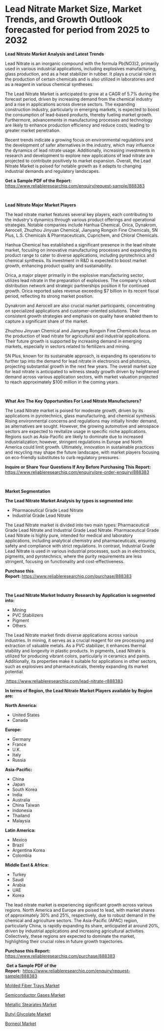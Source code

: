 <p><h1>Lead Nitrate Market Size, Market Trends, and Growth Outlook forecasted for period from 2025 to 2032</h1></p><p><strong>Lead Nitrate Market Analysis and Latest Trends</strong></p>
<p><p>Lead Nitrate is an inorganic compound with the formula Pb(NO3)2, primarily used in various industrial applications, including explosives manufacturing, glass production, and as a heat stabilizer in rubber. It plays a crucial role in the production of certain chemicals and is also utilized in laboratories and as a reagent in various chemical syntheses.</p><p>The Lead Nitrate Market is anticipated to grow at a CAGR of 5.7% during the forecast period, driven by increasing demand from the chemical industry and a rise in applications across diverse sectors. The expanding construction industry, particularly in emerging markets, is expected to boost the consumption of lead-based products, thereby fueling market growth. Furthermore, advancements in manufacturing processes and technology are likely to enhance production efficiency and reduce costs, leading to greater market penetration.</p><p>Recent trends indicate a growing focus on environmental regulations and the development of safer alternatives in the industry, which may influence the dynamics of lead nitrate usage. Additionally, increasing investments in research and development to explore new applications of lead nitrate are projected to contribute positively to market expansion. Overall, the Lead Nitrate Market is poised for notable growth as it adapts to changing industrial demands and regulatory landscapes.</p></p>
<p><strong>Get a Sample PDF of the Report:&nbsp;</strong> <a href="https://www.reliableresearchiq.com/enquiry/request-sample/888383?utm_campaign=1129&utm_medium=2&utm_source=Github&utm_content=ia&utm_term=01042025&utm_id=lead-nitrate">https://www.reliableresearchiq.com/enquiry/request-sample/888383</a></p>
<p>&nbsp;</p>
<p><strong>Lead Nitrate Major Market Players</strong></p>
<p><p>The lead nitrate market features several key players, each contributing to the industry's dynamics through various product offerings and operational strategies. Notable companies include Hanhua Chemical, Orica, Dynakrom, Aerocell, Zhuzhou Jinyuan Chemical, Jianyang Rongxin Fine Chemicals, 5N Plus, L.S. Chemicals & Pharmaceuticals, Cuprichem, and Chloral Chemicals.</p><p>Hanhua Chemical has established a significant presence in the lead nitrate market, focusing on innovative manufacturing processes and expanding its product range to cater to diverse applications, including pyrotechnics and chemical synthesis. Its investment in R&D is expected to boost market growth, enhancing product quality and sustainability.</p><p>Orica, a major player primarily in the explosive manufacturing sector, utilizes lead nitrate in the preparation of explosives. The company's robust distribution network and strategic partnerships position it for continued growth. Orica reported sales revenue exceeding $7 billion in its recent fiscal period, reflecting its strong market position.</p><p>Dynakrom and Aerocell are also crucial market participants, concentrating on specialized applications and customer-oriented solutions. Their consistent growth strategies and emphasis on quality have enabled them to capture a significant share of the market.</p><p>Zhuzhou Jinyuan Chemical and Jianyang Rongxin Fine Chemicals focus on the production of lead nitrate for agricultural and industrial applications. Their future growth is supported by increasing demand in emerging markets, especially in sectors related to fertilizers and mining.</p><p>5N Plus, known for its sustainable approach, is expanding its operations to further tap into the demand for lead nitrate in electronics and photonics, projecting substantial growth in the next few years. The overall market size for lead nitrate is anticipated to witness steady growth driven by heightened demand across various application sectors, with market valuation projected to reach approximately $100 million in the coming years.</p></p>
<p>&nbsp;</p>
<p><strong>What Are The Key Opportunities For Lead Nitrate Manufacturers?</strong></p>
<p><p>The Lead Nitrate market is poised for moderate growth, driven by its applications in pyrotechnics, glass manufacturing, and chemical synthesis. Rising environmental concerns and regulations may initially hinder demand, as alternatives are sought. However, the growing automotive and aerospace sectors are expected to revitalize usage in specific niche applications. Regions such as Asia-Pacific are likely to dominate due to increased industrialization; however, stringent regulations in Europe and North America could limit growth. Ultimately, innovation in sustainable practices and recycling may shape the future landscape, with market players focusing on eco-friendly substitutes to curb regulatory pressures.</p></p>
<p><strong>Inquire or Share Your Questions If Any Before Purchasing This Report:</strong> <a href="https://www.reliableresearchiq.com/enquiry/pre-order-enquiry/888383?utm_campaign=1129&utm_medium=2&utm_source=Github&utm_content=ia&utm_term=01042025&utm_id=lead-nitrate">https://www.reliableresearchiq.com/enquiry/pre-order-enquiry/888383</a></p>
<p>&nbsp;</p>
<p><strong>Market Segmentation</strong></p>
<p><strong>The Lead Nitrate Market Analysis by types is segmented into:</strong></p>
<p><ul><li>Pharmaceutical Grade Lead Nitrate</li><li>Industrial Grade Lead Nitrate</li></ul></p>
<p><p>The Lead Nitrate market is divided into two main types: Pharmaceutical Grade Lead Nitrate and Industrial Grade Lead Nitrate. Pharmaceutical Grade Lead Nitrate is highly pure, intended for medical and laboratory applications, including analytical chemistry and pharmaceuticals, ensuring safety and compliance with strict regulations. In contrast, Industrial Grade Lead Nitrate is used in various industrial processes, such as in electronics, pigments, and pyrotechnics, where the purity requirements are less stringent, focusing on functionality and cost-effectiveness.</p></p>
<p><strong>Purchase this Report:&nbsp;</strong><a href="https://www.reliableresearchiq.com/purchase/888383?utm_campaign=1129&utm_medium=2&utm_source=Github&utm_content=ia&utm_term=01042025&utm_id=lead-nitrate">https://www.reliableresearchiq.com/purchase/888383</a></p>
<p>&nbsp;</p>
<p><strong>The Lead Nitrate Market Industry Research by Application is segmented into:</strong></p>
<p><ul><li>Mining</li><li>PVC Stabilizers</li><li>Pigment</li><li>Others</li></ul></p>
<p><p>The Lead Nitrate market finds diverse applications across various industries. In mining, it serves as a crucial reagent for ore processing and extraction of valuable metals. As a PVC stabilizer, it enhances thermal stability and longevity in plastic products. In pigments, Lead Nitrate is utilized for producing vibrant colors, particularly in ceramics and paints. Additionally, its properties make it suitable for applications in other sectors, such as explosives and pharmaceuticals, thereby expanding its market potential.</p></p>
<p><a href="https://www.reliableresearchiq.com/lead-nitrate-r888383?utm_campaign=1129&utm_medium=2&utm_source=Github&utm_content=ia&utm_term=01042025&utm_id=lead-nitrate">&nbsp;https://www.reliableresearchiq.com/lead-nitrate-r888383</a></p>
<p><strong>In terms of Region, the Lead Nitrate Market Players available by Region are:</strong></p>
<p>
    <p> <strong> North America: </strong>
        <ul>
            <li>United States</li>
            <li>Canada</li>
        </ul>
        </p> 
    <p> <strong> Europe: </strong>
        <ul>
            <li>Germany</li>
            <li>France</li>
            <li>U.K.</li>
            <li>Italy</li>
            <li>Russia</li>
        </ul>
        </p> 
    <p> <strong> Asia-Pacific: </strong>
        <ul>
            <li>China</li>
            <li>Japan</li>
            <li>South Korea</li>
            <li>India</li>
            <li>Australia</li>
            <li>China Taiwan</li>
            <li>Indonesia</li>
            <li>Thailand</li>
            <li>Malaysia</li>
        </ul>
        </p> 
    <p> <strong> Latin America: </strong>
        <ul>
            <li>Mexico</li>
            <li>Brazil</li>
            <li>Argentina Korea</li>
            <li>Colombia</li>
        </ul>
        </p> 
    <p> <strong> Middle East & Africa: </strong>
        <ul>
            <li>Turkey</li>
            <li>Saudi</li>
            <li>Arabia</li>
            <li>UAE</li>
            <li>Korea</li>
        </ul>
    </p>
    </p>
<p><p>The lead nitrate market is experiencing significant growth across various regions. North America and Europe are poised to lead, with market shares of approximately 30% and 25%, respectively, due to robust demand in the chemical and agriculture sectors. The Asia-Pacific (APAC) region, particularly China, is rapidly expanding its share, anticipated at around 20%, driven by industrial applications and increasing agricultural activities. Collectively, these regions are expected to dominate the market, highlighting their crucial roles in future growth trajectories.</p></p>
<p><strong>Purchase this Report: </strong><a href="https://www.reliableresearchiq.com/purchase/888383?utm_campaign=1129&utm_medium=2&utm_source=Github&utm_content=ia&utm_term=01042025&utm_id=lead-nitrate">https://www.reliableresearchiq.com/purchase/888383</a></p>
<p>&nbsp;<strong>Get a Sample PDF of the Report:&nbsp;&nbsp;</strong><a href="https://www.reliableresearchiq.com/enquiry/request-sample/888383?utm_campaign=1129&utm_medium=2&utm_source=Github&utm_content=ia&utm_term=01042025&utm_id=lead-nitrate">https://www.reliableresearchiq.com/enquiry/request-sample/888383</a></p>
<p><strong></strong></p>
<p><p><a href="https://github.com/gambokaiohjr/Market-Research-Report-List-1/blob/main/molded-fiber-trays-market.md?utm_campaign=1129&utm_medium=2&utm_source=Github&utm_content=ia&utm_term=01042025&utm_id=lead-nitrate">Molded Fiber Trays Market</a></p><p><a href="https://github.com/messonmengen75/Market-Research-Report-List-1/blob/main/semiconductor-gases-market.md?utm_campaign=1129&utm_medium=2&utm_source=Github&utm_content=ia&utm_term=01042025&utm_id=lead-nitrate">Semiconductor Gases Market</a></p><p><a href="https://github.com/skoppmerlib9/Market-Research-Report-List-1/blob/main/metallic-stearates-market.md?utm_campaign=1129&utm_medium=2&utm_source=Github&utm_content=ia&utm_term=01042025&utm_id=lead-nitrate">Metallic Stearates Market</a></p><p><a href="https://github.com/bocksovers0r/Market-Research-Report-List-1/blob/main/butyl-glycolate-market.md?utm_campaign=1129&utm_medium=2&utm_source=Github&utm_content=ia&utm_term=01042025&utm_id=lead-nitrate">Butyl Glycolate Market</a></p><p><a href="https://github.com/saimntamiki/Market-Research-Report-List-1/blob/main/borneol-market.md?utm_campaign=1129&utm_medium=2&utm_source=Github&utm_content=ia&utm_term=01042025&utm_id=lead-nitrate">Borneol Market</a></p></p>
